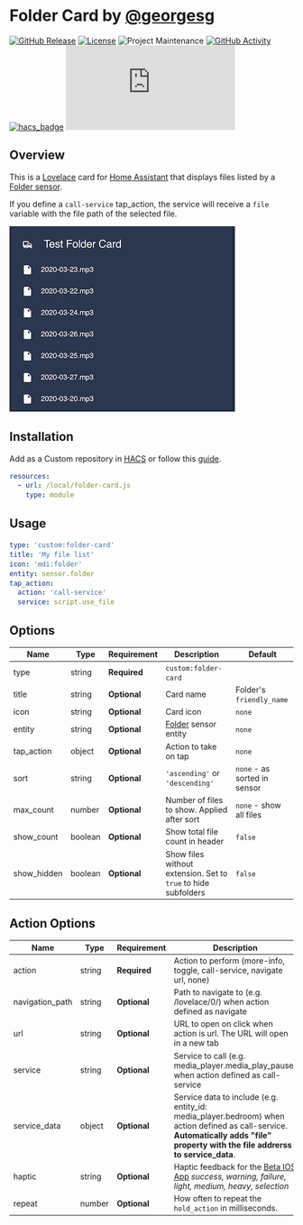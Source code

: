# Folder Card by [@georgesg](https://www.github.com/georgesg)

[![GitHub Release][releases-shield]][releases]
[![License][license-shield]](LICENSE)
![Project Maintenance][maintenance-shield]
[![GitHub Activity][commits-shield]][commits]
[![hacs_badge][hacs-shield]][hacs]
![][file-size-shield]

## Overview

This is a [Lovelace](https://www.home-assistant.io/lovelace) card for [Home Assistant](https://www.home-assistant.io/) that displays files listed by a [Folder sensor](https://www.home-assistant.io/integrations/folder/).

If you define a `call-service` tap_action, the service will receive a `file` variable with the file path of the selected file.

![example](assets/example.png)

## Installation

Add as a Custom repository in [HACS](https://hacs.xyz) or follow this [guide](https://github.com/thomasloven/hass-config/wiki/Lovelace-Plugins).

```yaml
resources:
  - url: /local/folder-card.js
    type: module
```

## Usage

```yaml
type: 'custom:folder-card'
title: 'My file list'
icon: 'mdi:folder'
entity: sensor.folder
tap_action:
  action: 'call-service'
  service: script.use_file
```

## Options

| Name        | Type    | Requirement  | Description                                                                | Default                      |
| ----------- | ------- | ------------ | -------------------------------------------------------------------------- | ---------------------------- |
| type        | string  | **Required** | `custom:folder-card`                                                       |                              |
| title       | string  | **Optional** | Card name                                                                  | Folder's `friendly_name`     |
| icon        | string  | **Optional** | Card icon                                                                  | `none`                       |
| entity      | string  | **Optional** | [Folder](https://www.home-assistant.io/integrations/folder/) sensor entity | `none`                       |
| tap_action  | object  | **Optional** | Action to take on tap                                                      | `none`                       |
| sort        | string  | **Optional** | `'ascending'` or `'descending'`                                            | `none` - as sorted in sensor |
| max_count   | number  | **Optional** | Number of files to show. Applied after sort                                | `none` - show all files      |
| show_count  | boolean | **Optional** | Show total file count in header                                            | `false`                      |
| show_hidden | boolean | **Optional** | Show files without extension. Set to `true` to hide subfolders             | `false`                      |

## Action Options

| Name            | Type   | Requirement  | Description                                                                                                                                                                        | Default |
| --------------- | ------ | ------------ | ---------------------------------------------------------------------------------------------------------------------------------------------------------------------------------- | ------- |
| action          | string | **Required** | Action to perform (more-info, toggle, call-service, navigate url, none)                                                                                                            | `none`  |
| navigation_path | string | **Optional** | Path to navigate to (e.g. /lovelace/0/) when action defined as navigate                                                                                                            | `none`  |
| url             | string | **Optional** | URL to open on click when action is url. The URL will open in a new tab                                                                                                            | `none`  |
| service         | string | **Optional** | Service to call (e.g. media_player.media_play_pause) when action defined as call-service                                                                                           | `none`  |
| service_data    | object | **Optional** | Service data to include (e.g. entity_id: media_player.bedroom) when action defined as call-service. **Automatically adds "file" property with the file addrerss to service_data**. | `none`  |
| haptic          | string | **Optional** | Haptic feedback for the [Beta IOS App](http://home-assistant.io/ios/beta) _success, warning, failure, light, medium, heavy, selection_                                             | `none`  |
| repeat          | number | **Optional** | How often to repeat the `hold_action` in milliseconds.                                                                                                                             | `none`  |

[commits-shield]: https://img.shields.io/github/commit-activity/y/GeorgeSG/lovelace-folder-card?style=flat-square
[commits]: https://github.com/GeorgeSG/lovelace-folder-card/commits/master
[devcontainer]: https://code.visualstudio.com/docs/remote/containers
[license-shield]: https://img.shields.io/github/license/GeorgeSG/lovelace-folder-card?style=flat-square
[maintenance-shield]: https://img.shields.io/maintenance/yes/2020.svg?style=flat-square
[releases-shield]: https://img.shields.io/github/release/GeorgeSG/lovelace-folder-card.svg?style=flat-square
[releases]: https://github.com/GeorgeSG/lovelace-folder-card/releases
[hacs-shield]: https://img.shields.io/badge/HACS-Custom-orange.svg?style=flat-square
[hacs]: https://github.com/custom-components/hacs
[file-size-shield]: https://img.shields.io/github/size/GeorgeSG/lovelace-folder-card/dist/folder-card.js?style=flat-square
